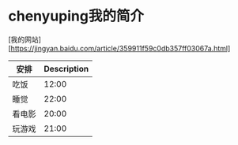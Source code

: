# chenyuping我的简介

[我的网站][https://jingyan.baidu.com/article/359911f59c0db357ff03067a.html]

| 安排   | Description |
| ------ | ----------- |
| 吃饭   | 12:00       |
| 睡觉   | 22:00       |
| 看电影 | 20:00       |
| 玩游戏 | 21:00       |

